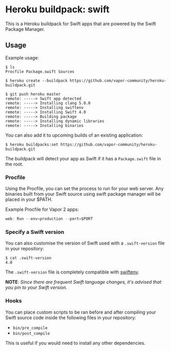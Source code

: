 # Heroku buildpack: swift

This is a Heroku buildpack for Swift apps that are powered by the Swift Package Manager.

## Usage

Example usage:

```shell
$ ls
Procfile Package.swift Sources

$ heroku create --buildpack https://github.com/vapor-community/heroku-buildpack.git

$ git push heroku master
remote: -----> Swift app detected
remote: -----> Installing clang 5.0.0
remote: -----> Installing swiftenv
remote: -----> Installing Swift 4.0
remote: -----> Building package
remote: -----> Installing dynamic libraries
remote: -----> Installing binaries
```

You can also add it to upcoming builds of an existing application:

```shell
$ heroku buildpacks:set https://github.com/vapor-community/heroku-buildpack.git
```

The buildpack will detect your app as Swift if it has a `Package.swift` file in
the root.

### Procfile

Using the Procfile, you can set the process to run for your web server. Any
binaries built from your Swift source using swift package manager will
be placed in your $PATH.

Example Procfile for Vapor 2 apps:

```swift
web: Run --env=production --port=$PORT
```

### Specify a Swift version

You can also customise the version of Swift used with a `.swift-version` file
in your repository:

```shell
$ cat .swift-version
4.0
```

The `.swift-version` file is completely compatible with
[swiftenv](http://github.com/kylef/swiftenv).

**NOTE**: *Since there are frequent Swift language changes, it's advised that
you pin to your Swift version.*

### Hooks

You can place custom scripts to be ran before and after compiling your Swift
source code inside the following files in your repository:

- `bin/pre_compile`
- `bin/post_compile`

This is useful if you would need to install any other dependencies.
